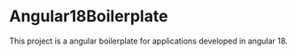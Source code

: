# Angular18Boilerplate

This project is a angular boilerplate for applications developed in angular 18.
